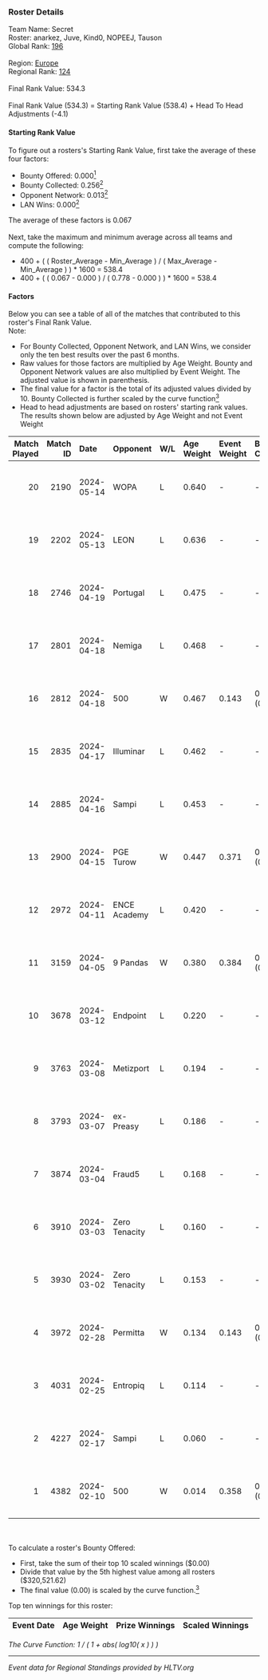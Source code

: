 ### Roster Details<br />
Team Name: Secret<br />
Roster: anarkez, Juve, Kind0, NOPEEJ, Tauson<br />
Global Rank: [196](../standings_global.md)<br />
<br />
Region: [Europe]( ../standings_europe.md)<br />
Regional Rank: [124]( ../standings_europe.md)<br />
<br />
Final Rank Value:  534.3<br />
<br />
Final Rank Value (534.3) = Starting Rank Value (538.4) + Head To Head Adjustments (-4.1)<br />

#### Starting Rank Value<br />
To figure out a rosters's Starting Rank Value, first take the average of these four factors:<br />
- Bounty Offered: 0.000[<sup>1</sup>](#table2)
- Bounty Collected: 0.256[<sup>2</sup>](#table1)
- Opponent Network: 0.013[<sup>2</sup>](#table1)
- LAN Wins: 0.000[<sup>2</sup>](#table1)

The average of these factors is 0.067<br />
<br />
Next, take the maximum and minimum average across all teams and compute the following:<br />
- 400 + ( ( Roster_Average - Min_Average ) / ( Max_Average - Min_Average ) ) * 1600 = 538.4
- 400 + ( ( 0.067 - 0.000 ) / ( 0.778 - 0.000 ) ) * 1600 = 538.4


#### Factors<br />
Below you can see a table of all of the matches that contributed to this roster's Final Rank Value.<br />
Note:<br />

- For Bounty Collected, Opponent Network, and LAN Wins, we consider only the ten best results over the past 6 months.
- Raw values for those factors are multiplied by Age Weight. Bounty and Opponent Network values are also multiplied by Event Weight. The adjusted value is shown in parenthesis.
- The final value for a factor is the total of its adjusted values divided by 10. Bounty Collected is further scaled by the curve function[<sup>3</sup>](#curveFunction)
- Head to head adjustments are based on rosters' starting rank values. The results shown below are adjusted by Age Weight and not Event Weight
<span id="table1"></span><br />


| Match Played | Match ID | Date       | Opponent      | W/L | Age Weight | Event Weight | Bounty Collected | Opponent Network | LAN Wins  | H2H Adj. | Roster                                 |
| -: | -: | :- | :- | :- | :- | :- | :- | :- | :- | -: | :- |
|           20 |     2190 | 2024-05-14 | WOPA          | L   | 0.640      | -            | -                | -                | -         |    -7.82 | anarkez, Juve, Kind0, NOPEEJ, Tauson   |
|           19 |     2202 | 2024-05-13 | LEON          | L   | 0.636      | -            | -                | -                | -         |    -6.18 | anarkez, Juve, Kind0, NOPEEJ, Tauson   |
|           18 |     2746 | 2024-04-19 | Portugal      | L   | 0.475      | -            | -                | -                | -         |    -4.80 | anarkez, Kind0, Maze, NOPEEJ, Tauson   |
|           17 |     2801 | 2024-04-18 | Nemiga        | L   | 0.468      | -            | -                | -                | -         |    -0.47 | anarkez, Kind0, Maze, NOPEEJ, Tauson   |
|           16 |     2812 | 2024-04-18 | 500           | W   | 0.467      | 0.143        | 0.001 (0.000)    | 0.090 (0.006)    | 0 (0.000) |    10.97 | anarkez, Kind0, Maze, NOPEEJ, Tauson   |
|           15 |     2835 | 2024-04-17 | Illuminar     | L   | 0.462      | -            | -                | -                | -         |    -7.88 | anarkez, Kind0, Maze, NOPEEJ, Tauson   |
|           14 |     2885 | 2024-04-16 | Sampi         | L   | 0.453      | -            | -                | -                | -         |    -1.71 | anarkez, Kind0, Maze, NOPEEJ, Tauson   |
|           13 |     2900 | 2024-04-15 | PGE Turow     | W   | 0.447      | 0.371        | 0.001 (0.000)    | 0.018 (0.003)    | 0 (0.000) |     9.09 | anarkez, Kind0, Maze, NOPEEJ, Tauson   |
|           12 |     2972 | 2024-04-11 | ENCE Academy  | L   | 0.420      | -            | -                | -                | -         |    -3.70 | anarkez, Kind0, Maze, NOPEEJ, Tauson   |
|           11 |     3159 | 2024-04-05 | 9 Pandas      | W   | 0.380      | 0.384        | 0.081 (0.012)    | 0.700 (0.102)    | 0 (0.000) |    11.18 | anarkez, Kind0, Maze, NOPEEJ, Tauson   |
|           10 |     3678 | 2024-03-12 | Endpoint      | L   | 0.220      | -            | -                | -                | -         |    -0.85 | anarkez, Kind0, Maze, NOPEEJ, Tauson   |
|            9 |     3763 | 2024-03-08 | Metizport     | L   | 0.194      | -            | -                | -                | -         |    -0.67 | anarkez, innocent, Kind0, Maze, Tauson |
|            8 |     3793 | 2024-03-07 | ex-Preasy     | L   | 0.186      | -            | -                | -                | -         |    -1.16 | anarkez, innocent, Kind0, Maze, Tauson |
|            7 |     3874 | 2024-03-04 | Fraud5        | L   | 0.168      | -            | -                | -                | -         |    -1.87 | anarkez, innocent, Kind0, Maze, Tauson |
|            6 |     3910 | 2024-03-03 | Zero Tenacity | L   | 0.160      | -            | -                | -                | -         |    -0.21 | anarkez, innocent, Kind0, Maze, Tauson |
|            5 |     3930 | 2024-03-02 | Zero Tenacity | L   | 0.153      | -            | -                | -                | -         |    -0.20 | anarkez, innocent, Kind0, Maze, Tauson |
|            4 |     3972 | 2024-02-28 | Permitta      | W   | 0.134      | 0.143        | 0.023 (0.000)    | 0.919 (0.018)    | 0 (0.000) |     3.87 | anarkez, innocent, Kind0, Maze, Tauson |
|            3 |     4031 | 2024-02-25 | Entropiq      | L   | 0.114      | -            | -                | -                | -         |    -1.75 | anarkez, innocent, Kind0, Maze, Tauson |
|            2 |     4227 | 2024-02-17 | Sampi         | L   | 0.060      | -            | -                | -                | -         |    -0.24 | anarkez, innocent, Kind0, Maze, Tauson |
|            1 |     4382 | 2024-02-10 | 500           | W   | 0.014      | 0.358        | 0.001 (0.000)    | 0.090 (0.000)    | 0 (0.000) |     0.30 | anarkez, innocent, Kind0, Maze, Tauson |

<br />
<span id="table2"></span><br />
To calculate a roster's Bounty Offered:<br />

- First, take the sum of their top 10 scaled winnings ($0.00)
- Divide that value by the 5th highest value among all rosters ($320,521.62)
- The final value (0.00) is scaled by the curve function.[<sup>3</sup>](#curveFunction)

Top ten winnings for this roster:<br />

| Event Date | Age Weight | Prize Winnings | Scaled Winnings |
| :- | -: | :- | :- |


<span id="curveFunction"></span>_The Curve Function: 1 / ( 1 + abs( log10( x ) ) )_<br />

---
_Event data for Regional Standings provided by HLTV.org_<br />

